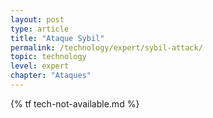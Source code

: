 ```yaml
---
layout: post
type: article
title: "Ataque Sybil"
permalink: /technology/expert/sybil-attack/
topic: technology
level: expert
chapter: "Ataques"
---
```


{% tf tech-not-available.md %}
